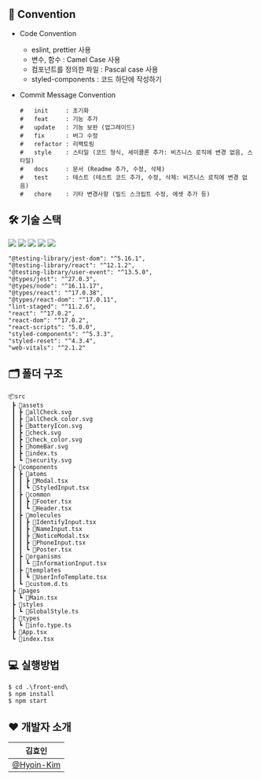 ## 📌 Convention

- Code Convention

  - eslint, prettier 사용
  - 변수, 함수 : Camel Case 사용
  - 컴포넌트를 정의한 파일 : Pascal case 사용
  - styled-components : 코드 하단에 작성하기

- Commit Message Convention

  ```
  #   init     : 초기화
  #   feat     : 기능 추가
  #   update   : 기능 보완 (업그레이드)
  #   fix      : 버그 수정
  #   refactor : 리팩토링
  #   style    : 스타일 (코드 형식, 세미콜론 추가: 비즈니스 로직에 변경 없음, 스타일)
  #   docs     : 문서 (Readme 추가, 수정, 삭제)
  #   test     : 테스트 (테스트 코드 추가, 수정, 삭제: 비즈니스 로직에 변경 없음)
  #   chore    : 기타 변경사항 (빌드 스크립트 수정, 에셋 추가 등)
  ```

## 🛠 기술 스택

<img src="https://img.shields.io/badge/React-61DAFB?style=flat-square&logo=React&logoColor=white"/> <img src="https://img.shields.io/badge/TypeScript-blue?style=flat-square&logo=TypeScript&logoColor=white"/> <img src="https://img.shields.io/badge/StyledComponents-DB7093?style=flat-square&logo=Styled-components&logoColor=white"/> <img src="https://img.shields.io/badge/Prettier-F7B93E?style=flat-square&logo=Prettier&logoColor=white"/> <img src="https://img.shields.io/badge/Eslint-4B3263?style=flat-square&logo=Eslint&logoColor=white"/>

```
"@testing-library/jest-dom": "^5.16.1",
"@testing-library/react": "^12.1.2",
"@testing-library/user-event": "^13.5.0",
"@types/jest": "^27.0.3",
"@types/node": "^16.11.17",
"@types/react": "^17.0.38",
"@types/react-dom": "^17.0.11",
"lint-staged": "^11.2.6",
"react": "^17.0.2",
"react-dom": "^17.0.2",
"react-scripts": "5.0.0",
"styled-components": "^5.3.3",
"styled-reset": "^4.3.4",
"web-vitals": "^2.1.2"
```

## 🗂 폴더 구조
```
📦src
 ┣ 📂assets
 ┃ ┣ 📜allCheck.svg
 ┃ ┣ 📜allCheck_color.svg
 ┃ ┣ 📜batteryIcon.svg
 ┃ ┣ 📜check.svg
 ┃ ┣ 📜check_color.svg
 ┃ ┣ 📜homeBar.svg
 ┃ ┣ 📜index.ts
 ┃ ┗ 📜security.svg
 ┣ 📂components
 ┃ ┣ 📂atoms
 ┃ ┃ ┣ 📜Modal.tsx
 ┃ ┃ ┗ 📜StyledInput.tsx
 ┃ ┣ 📂common
 ┃ ┃ ┣ 📜Footer.tsx
 ┃ ┃ ┗ 📜Header.tsx
 ┃ ┣ 📂molecules
 ┃ ┃ ┣ 📜IdentifyInput.tsx
 ┃ ┃ ┣ 📜NameInput.tsx
 ┃ ┃ ┣ 📜NoticeModal.tsx
 ┃ ┃ ┣ 📜PhoneInput.tsx
 ┃ ┃ ┗ 📜Poster.tsx
 ┃ ┣ 📂organisms
 ┃ ┃ ┗ 📜InformationInput.tsx
 ┃ ┣ 📂templates
 ┃ ┃ ┗ 📜UserInfoTemplate.tsx
 ┃ ┗ 📜custom.d.ts
 ┣ 📂pages
 ┃ ┗ 📜Main.tsx
 ┣ 📂styles
 ┃ ┗ 📜GlobalStyle.ts
 ┣ 📂types
 ┃ ┗ 📜info.type.ts
 ┣ 📜App.tsx
 ┗ 📜index.tsx
```

## 💻 실행방법

```
$ cd .\front-end\
$ npm install
$ npm start
```

## ❤ 개발자 소개

| 김효인                                     |
| ------------------------------------------ |
| [@Hyoin-Kim](https://github.com/Hyoin-Kim) |
